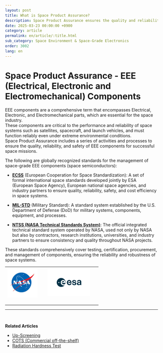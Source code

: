 ```yaml
---
layout: post
title: What is Space Product Assurance?
description: Space Product Assurance ensures the quality and reliability of space-grade EEE components through global standards like ECSS, MIL-STD, and NASA technical standards.
date: 2025-03-23 00:00:00 +0900
category: article
permalink: en/article/:title.html
sub_category: Space Environment & Space-Grade Electronics
order: 3002
lang: en
---
```


# Space Product Assurance - EEE (Electrical, Electronic and Electromechanical) Components

EEE components are a comprehensive term that encompasses Electrical, Electronic, and Electromechanical parts, which are essential for the space industry.  
These components are critical to the performance and reliability of space systems such as satellites, spacecraft, and launch vehicles, and must function reliably even under extreme environmental conditions.  
Space Product Assurance includes a series of activities and processes to ensure the quality, reliability, and safety of EEE components for successful space missions.

The following are globally recognized standards for the management of space-grade EEE components (space semiconductors):

- <a href="https://ecss.nl/" target="_blank">**ECSS**</a> (European Cooperation for Space Standardization): A set of formal international space standards developed jointly by ESA (European Space Agency), European national space agencies, and industry partners to ensure quality, reliability, safety, and cost efficiency in space systems.

- <a href="https://www.dsp.dla.mil/Specs-Standards/" target="_blank">**MIL-STD**</a> (Military Standard): A standard system established by the U.S. Department of Defense (DoD) for military systems, components, equipment, and processes.

- <a href="https://standards.nasa.gov/NASA-Technical-Standards" target="_blank">**NTSS (NASA Technical Standards System)**</a>: The official integrated technical standard system operated by NASA, used not only by NASA but also by contractors, research institutions, universities, and industry partners to ensure consistency and quality throughout NASA projects.

These standards comprehensively cover testing, certification, procurement, and management of components, ensuring the reliability and robustness of space systems.

<!-- 2x2 Image Table -->
<table align="center" style="border: none; border-collapse: collapse;">
  <tr>
    <td align="center" style="border: none;">
      <img src="/assets/Articles/NASA.png" style="float: left; margin: 0 20px 20px 0; width: 100px; max-width: 100%;">
    </td>
    <td align="center" style="border: none;">
      <img src="/assets/Articles/ESA.png" style="float: left; margin: 0 20px 20px 0; width: 140px; max-width: 100%;">
    </td>
  </tr>
</table>

---

<br/>

**Related Articles**
- [Up-Screening](/en/article/12.upScreening.html)
- [COTS (Commercial off-the-shelf)](/en/article/5.COTS.html)
- [Radiation Hardness Test](/en/article/3.방사선-내성-평가.html)
